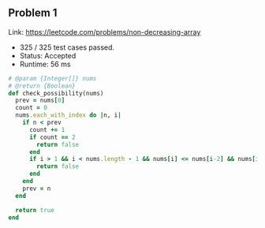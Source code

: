 ## Problem 1
Link: https://leetcode.com/problems/non-decreasing-array

 * 325 / 325 test cases passed.
 * Status: Accepted
 * Runtime: 56 ms
 
```ruby
# @param {Integer[]} nums
# @return {Boolean}
def check_possibility(nums)
  prev = nums[0]
  count = 0
  nums.each_with_index do |n, i|
    if n < prev
      count += 1
      if count == 2
        return false
      end
      if i > 1 && i < nums.length - 1 && nums[i] <= nums[i-2] && nums[i+1] < nums[i-1]
        return false
      end
    end
    prev = n
  end

  return true
end
```
